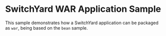 # SwitchYard WAR Application Sample

This sample demonstrates how a SwitchYard application can be packaged as `war`, being based on the `bean` sample.
